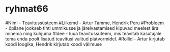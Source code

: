 # ryhmat66
#Nimi - Teavitussüsteem
#Liikemd - Artur Tamme, Hendrik Peru
#Probleem - õpilane jookseb tihti ummikusse ja järelvastamised kipuvad meelest ära minema ning kuhjuma
#Idee - luua teavitussüteem, mis teavitab kasutajale tema enda poolt lisatud teavitusi valitud platvormidel. 
#Rollid - Artur kirjutab koodi loogika, Hendrik kirjutab koodi välimuse
